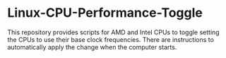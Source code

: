 # Linux-CPU-Performance-Toggle
This repository provides scripts for AMD and Intel CPUs to toggle setting the CPUs to use their base clock frequencies. There are instructions to automatically apply the change when the computer starts.
